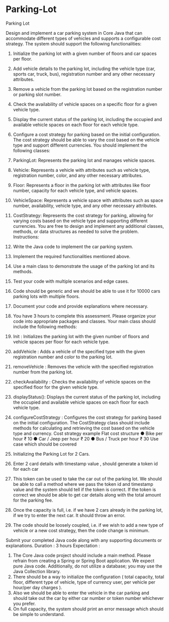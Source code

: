 # Parking-Lot
Parking Lot

Design and implement a car parking system in Core Java that can accommodate different types of
vehicles and supports a configurable cost strategy. The system should support the following
functionalities:
1. Initialize the parking lot with a given number of floors and car spaces per floor.
2. Add vehicle details to the parking lot, including the vehicle type (car, sports car, truck, bus),
registration number and any other necessary attributes.
3. Remove a vehicle from the parking lot based on the registration number or parking slot number.
4. Check the availability of vehicle spaces on a specific floor for a given vehicle type.
5. Display the current status of the parking lot, including the occupied and available vehicle spaces
on each floor for each vehicle type.
6. Configure a cost strategy for parking based on the initial configuration. The cost strategy should
be able to vary the cost based on the vehicle type and support different currencies.
You should implement the following classes:
1. ParkingLot: Represents the parking lot and manages vehicle spaces.
2. Vehicle: Represents a vehicle with attributes such as vehicle type, registration number, color, and
any other necessary attributes.
3. Floor: Represents a floor in the parking lot with attributes like floor number, capacity for each
vehicle type, and vehicle spaces.
4. VehicleSpace: Represents a vehicle space with attributes such as space number, availability,
vehicle type, and any other necessary attributes.
5. CostStrategy: Represents the cost strategy for parking, allowing for varying costs based on the
vehicle type and supporting different currencies.
You are free to design and implement any additional classes, methods, or data structures as needed to
solve the problem.
Instructions:
1. Write the Java code to implement the car parking system.
2. Implement the required functionalities mentioned above.
3. Use a main class to demonstrate the usage of the parking lot and its methods.
4. Test your code with multiple scenarios and edge cases.
5. Code should be generic and we should be able to use it for 10000 cars parking lots with multiple
floors.
6. Document your code and provide explanations where necessary.
7. You have 3 hours to complete this assessment.
Please organize your code into appropriate packages and classes. Your main class should include the
following methods:
1. Init : Initializes the parking lot with the given number of floors and vehicle spaces per floor for
each vehicle type.

2. addVehicle : Adds a vehicle of the specified type with the given registration number and color to
the parking lot.
3. removeVehicle : Removes the vehicle with the specified registration number from the parking lot.
4. checkAvailability : Checks the availability of vehicle spaces on the specified floor for the given
vehicle type.
5. displayStatus(): Displays the current status of the parking lot, including the occupied and
available vehicle spaces on each floor for each vehicle type.
6. configureCostStrategy : Configures the cost strategy for parking based on the initial configuration.
The CostStrategy class should include methods for calculating and retrieving the cost based on the
vehicle type and currency.
Cost strategy example
Flat cost structure
● Bike per hour ₹ 10
● Car / Jeep per hour ₹ 20
● Bus / Truck per hour ₹ 30
Use case which should be covered
1. Initializing the Parking Lot for 2 Cars.
2. Enter 2 card details with timestamp value , should generate a token id for each car
3. This token can be used to take the car out of the parking lot. We should be able to call a method
where we pass the token id and timestamp value and the system should tell if the token is
correct. If the token is correct we should be able to get car details along with the total amount for
the parking fee.
4. Once the capacity is full, i.e. if we have 2 cars already in the parking lot, if we try to enter the next
car. It should throw an error.
5. The code should be loosely coupled, i.e. if we wish to add a new type of vehicle or a new cost
strategy, then the code change is minimum.

Submit your completed Java code along with any supporting documents or explanations.
Duration : 3 hours
Expectation :
1. The Core Java code project should include a main method. Please refrain from creating a Spring
or Spring Boot application. We expect pure Java code. Additionally, do not utilize a database; you
may use the Java Collection library.
2. There should be a way to initialize the configuration ( total capacity, total floor, different type of
vehicle, type of currency user, per vehicle per hour/per day charges ).
3. Also we should be able to enter the vehicle in the car parking and should take out the car by
either car number or token number whichever you prefer.
4. On full capacity, the system should print an error message which should be simple to understand.
